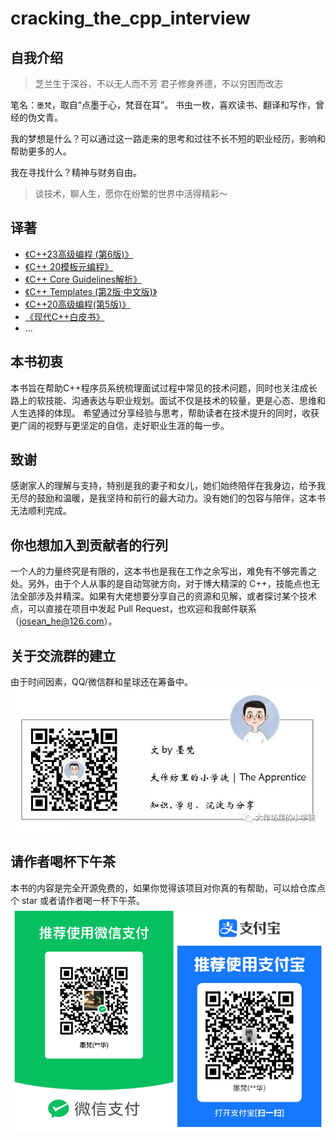 # cracking_the_cpp_interview

## 自我介绍
> 芝兰生于深谷，不以无人而不芳
> 君子修身养德，不以穷困而改志

笔名：`墨梵`，取自“点墨于心，梵音在耳”。
书虫一枚，喜欢读书、翻译和写作，曾经的伪文青。

我的梦想是什么？可以通过这一路走来的思考和过往不长不短的职业经历，影响和帮助更多的人。

我在寻找什么？精神与财务自由。

> 谈技术，聊人生，愿你在纷繁的世界中活得精彩～

## 译著
- [《C++23高级编程 (第6版)》](https://item.jd.com/10168368653888.html)
- [《C++ 20模板元编程》](https://item.jd.com/15103016.html)
- [《C++ Core Guidelines解析》](https://item.jd.com/14078078.html)
- [《C++ Templates (第2版·中文版)》](https://item.jd.com/14310382.html)
- [《C++20高级编程(第5版)》](https://item.jd.com/13706858.html)
- [《现代C++白皮书》](https://github.com/Cpp-Club/Cxx_HOPL4_zh)
- ...

## 本书初衷
本书旨在帮助C++程序员系统梳理面试过程中常见的技术问题，同时也关注成长路上的软技能、沟通表达与职业规划。面试不仅是技术的较量，更是心态、思维和人生选择的体现。
希望通过分享经验与思考，帮助读者在技术提升的同时，收获更广阔的视野与更坚定的自信，走好职业生涯的每一步。

## 致谢
感谢家人的理解与支持，特别是我的妻子和女儿，她们始终陪伴在我身边，给予我无尽的鼓励和温暖，是我坚持和前行的最大动力。没有她们的包容与陪伴，这本书无法顺利完成。

## 你也想加入到贡献者的行列
一个人的力量终究是有限的，这本书也是我在工作之余写出，难免有不够完善之处。另外，由于个人从事的是自动驾驶方向，对于博大精深的 C++，技能点也无法全部涉及并精深。如果有大佬想要分享自己的资源和见解，或者探讨某个技术点，可以直接在项目中发起 Pull Request，也欢迎和我邮件联系（josean_he@126.com）。

## 关于交流群的建立
由于时间因素，QQ/微信群和星球还在筹备中。
![we_chat](pic/wechat_pic.jpg)

## 请作者喝杯下午茶
本书的内容是完全开源免费的，如果你觉得该项目对你真的有帮助，可以给仓库点个 star 或者请作者喝一杯下午茶。
![donation](pic/donation.png)
